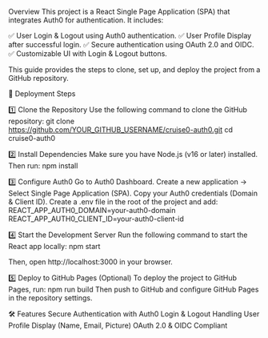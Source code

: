 Overview
This project is a React Single Page Application (SPA) that integrates Auth0 for authentication. It includes:

✅ User Login & Logout using Auth0 authentication.
✅ User Profile Display after successful login.
✅ Secure authentication using OAuth 2.0 and OIDC.
✅ Customizable UI with Login & Logout buttons.

This guide provides the steps to clone, set up, and deploy the project from a GitHub repository.

🚀 Deployment Steps

1️⃣ Clone the Repository
Use the following command to clone the GitHub repository:
git clone https://github.com/YOUR_GITHUB_USERNAME/cruise0-auth0.git
cd cruise0-auth0

2️⃣ Install Dependencies
Make sure you have Node.js (v16 or later) installed. Then run:
npm install

3️⃣ Configure Auth0
Go to Auth0 Dashboard.
Create a new application → Select Single Page Application (SPA).
Copy your Auth0 credentials (Domain & Client ID).
Create a .env file in the root of the project and add:
REACT_APP_AUTH0_DOMAIN=your-auth0-domain
REACT_APP_AUTH0_CLIENT_ID=your-auth0-client-id

4️⃣ Start the Development Server
Run the following command to start the React app locally:
npm start

Then, open http://localhost:3000 in your browser.

5️⃣ Deploy to GitHub Pages (Optional)
To deploy the project to GitHub Pages, run:
npm run build
Then push to GitHub and configure GitHub Pages in the repository settings.

🛠️ Features
Secure Authentication with Auth0
Login & Logout Handling
User Profile Display (Name, Email, Picture)
OAuth 2.0 & OIDC Compliant
